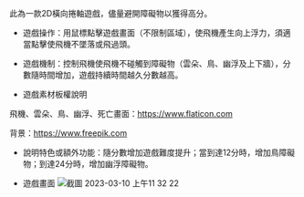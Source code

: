 此為一款2D橫向捲軸遊戲，儘量避開障礙物以獲得高分。

* 遊戲操作：用鼠標點擊遊戲畫面（不限制區域），使飛機產生向上浮力，須適當點擊使飛機不墜落或飛過頭。

* 遊戲機制：控制飛機使飛機不碰觸到障礙物（雲朵、鳥、幽浮及上下牆），分數隨時間增加，遊戲持續時間越久分數越高。

* 遊戲素材板權說明

飛機、雲朵、鳥、幽浮、死亡畫面：https://www.flaticon.com

背景：https://www.freepik.com

* 說明特色或額外功能：隨分數增加遊戲難度提升；當到達12分時，增加鳥障礙物；到達24分時，增加幽浮障礙物。

* 遊戲畫面
![截圖 2023-03-10 上午11 32 22](https://user-images.githubusercontent.com/115797843/224476799-23c17009-5c03-4381-9674-f3ab9ef72f73.jpg)
